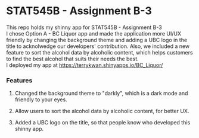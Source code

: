 # STAT545B - Assignment B-3

This repo holds my shinny app for STAT545B - Assignment B-3
<br>
I chose Option A - BC Liquor app and made the application more UI/UX friendly by changing the background theme and adding a UBC logo in the title to acknolwedge our developers' contribution. Also, we included a new feature to sort the alcohol data by alcoholic content, which helps customers to find the best alcohol that suits their needs the best.
<br>
I deployed my app at https://terrykwan.shinyapps.io/BC_Liquor/

### Features

1. Changed the background theme to "darkly", which is a dark mode and friendly to your eyes.

2. Allow users to sort the alcohol data by alcoholic content, for better UX.

3. Added a UBC logo on the title, so that people know who developed this shinny app.
